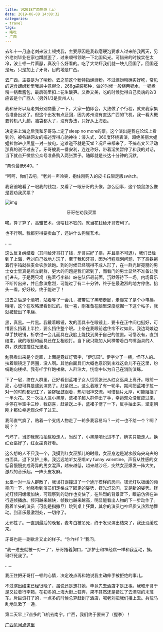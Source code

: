 ```yaml
---
title: 记2018广西旅游（上）
date: 2019-06-08 14:08:32
categories:
- travel
tags: 
- 瞎吃
- 广西
---
```


去年十一月底老刘来波士顿找我，主要原因是我软磨硬泡要求人过来陪我两天，另外老刘毕业在家也蹲腻歪了，过来顺带领略一下北国风光。可惜来的时候实在太冷，波士顿一片萧瑟，真没什么好看的。吃了大龙虾我们就一块儿回国了。回国还是玩，只是加上了牙哥，目的地是广西。

去广西，主要是为了嗦粉。去之前这个粉特指螺蛳粉。不过螺蛳粉确实好吃，常见的速食螺蛳粉里我最中意柳全，268g袋装那种，做的时候一般烧两锅水，一锅煮粉一锅煮酱包，最后碗里扣上花生酸笋。又香又美，吃的时候觉得自己灵魂的2/3应该是个广西人（另外1/3是贵州人）。

我和牙哥以及老刘分别商量了一下，大家一拍即合，大致做了个行程，就来我家集合准备出发了。但这个出发有点迂回，因为苏州没有直达广西的飞机，我一看大概要转机八九趟，脑袋都大了，没有办法，只好从上海走。

决定来上海之后我和牙哥马上定了sleep no more的票。这个演出是我在论坛上看到的，被各路网友的描述弄得心驰神往：浸入式，360度环绕表演，超绝美丽大姐姐拉你进小黑屋一对一放电。这难道不就是天堂？况且来都来了，不搞点文艺活动那真的说不过去了。牙哥被我一番安利，连连称好，带着淫笑暂停了和我的对话，当下就点开微信公众号准备购入两张票子。随即就是长达十分钟的沉默。

“票价最低640。“

“呵呵，你们去吧。“老刘一声冷笑，抱住刚购入的皮卡丘限定版switch。

我窘迫地看了一眼我的钱包，又看了一眼牙哥的头像。怎么回事，这个袋鼠怎么像是要劝我买票？

![img](<https://tva1.sinaimg.cn/large/00831rSTgy1gcbfiqm10kj30u20u0e81.jpg>)

<center>牙哥在劝我买票</center>


唉。算了算了，高雅艺术，谈啥钱不钱的。就当花钱给牙哥安利了。

也不行啊。我都穷得要卖血了，还讲什么狗屁艺术。

……

这么反复纠结着（其间给牙哥打了钱，牙哥买好了票，并且票不可退），我们已经到了上海，老刘自己找地方玩了，至于我和牙哥，因为行程规划问题，下了高铁拖着行李箱就往麦金农旅馆跑。到的时候已经喘得不成人形了，在一群光鲜亮丽的男士女士里真是鸡立鹤群，更大的问题是我们迟到了，而看门的男士显然不准备让我们进去，于是两只鸡（拖着行李箱）站在队伍最前面，沉默等待下一场。内场音乐不断传出来，并且愈演愈烈，可能过了有二十分钟，终于在最激烈的地方停住。抬头一看，好好较，终于能进了！

进去之后是个酒吧，站着等了一会儿，被带进了黑暗走廊，走廊完了是个小电梯。哦唷，这个在攻略里看到过的。我一喜，刚准备在脑里深度挖掘一下这个帖子，我就被赶出了电梯。

黑，真黑。一片黑。我戴着眼镜，发的面具卡在眼镜上，要卡在正中间也挺好，可惜要么挡着上半拉，要么挡住整个眼。上帝在我眼前遮住帘不过如此。我边骂娘边单手扶眼镜，祈求过一会儿面具在我脸上能找到属于自己的位置。可惜没有，直到结束，我的眼镜和面具还在互相殴打。当下我只能加入同样带着白鸟嘴面具的人群，跌跌撞撞往光里走。

勉强看出来是个走廊，上面是霓虹灯管字，“伊乐园”。伊字少了一横，怪吓人的。扶着眼镜走了两圈，没人啊。其他白面具们大概也意识到主戏这会儿不在这里，纷纷跑向楼梯。我有样学样跑楼梯，人群浩大，恍惚中以为自己在消防演练。

下了一层，挤在人群里，正好看到蓝裙子女人慌慌张张从红女巫桌上离开。眼前一亮，心想可算是逮到演员了。赶紧跟上。这么着跟了有一轮半，期间把蓝裙子拉一对一的时刻都记住了，紧锣密鼓跟着，热切眼神交流，可惜镜片太厚，可能阻挡了一半火花。又一次拉人进小黑屋，蓝裙子超人群伸出了手，幸运观众没反应过来，手停在半空中三秒，我窃喜，赶紧送上手，蓝裙子愣了一下，反手抽出来，坚定朝刚才那位幸运观众伸了过去。

我简直气疯了，贴着一个支线人物走了一轮多我容易吗？一对一也不给一个？啊？啊？？

气坏了，当即我就拍拍屁股走人，当然了，小黑屋咱也进不了，确实只能走人。换红女巫好了，红女巫真好看。

这么想的人不只我一个，我摸到红女巫那儿的时候，女巫身边是潮水般乌央乌央的白面具，退下又挤上来。我远远地听女巫唱my funny valentine，声音从性感的女低音慢慢变成奇异的男女混声，越来越低，越来越沙哑，突然女巫爆发一阵大笑，激烈的音乐起。一阵头皮发麻。

女巫一对一后人群散了，我误打误撞进了一个迪厅模样的房间。镁光灯以极缓的频率闪一下，勉强看到演员们定格成了固定的姿势，镁光灯又闪，又是新的姿势。镁光灯频闪缓缓加快，可观察到的动作也变快了，在热烈的背景音下，眼前仿佛在进行逐帧播放。频闪越来越快，帧数也越来越高，明显能看出人物的下一步动作了。戴着羊头的演员（可能是指撒旦）跳到桌上狂舞，其余的演员也神经质又热烈地舞动。到音乐最激烈处，一切停了。

太邪性了。一直到最后的晚餐，麦考白被吊死，终于发现演出结束了，我还没缓过来。

牙哥也是一副欲言又止的样子。“你咋样？“我问。

“我一进去就被一对一了“，牙哥捂着胸口，“那护士和神经病一样和我互动，操，可吓死我了。“

……

我压住把牙哥打一顿的心情，决定晚点再和她说我主动伸手被拒绝的事儿。

不过演出结束已经很晚了，虽说还是想打她，毕竟先去酒店才是正事。我和牙哥于是又拉着行李箱，在初冬的上海大街上狂奔，果不其然还是错过了去酒店的末班车。斥巨资打了的，一点多的时候总算赶到了酒店，喊老刘把我们接上去。兵荒马乱地洗漱了一通。

第二天早上7点多的飞机去南宁。广西，我们终于要来了（握拳）！

[广西见闻点这里](<https://adawang33.github.io/yaofeiWang.github.io/travel/2019/06/08/%E5%B9%BF%E8%A5%BF%E6%97%85%E6%B8%B8-%E4%B8%8B/>)

